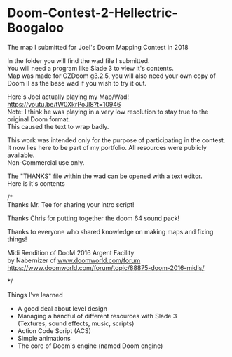 # Doom-Contest-2-Hellectric-Boogaloo
The map I submitted for Joel's Doom Mapping Contest in 2018

In the folder you will find the wad file I submitted.  
You will need a program like Slade 3 to view it's contents.  
Map was made for GZDoom g3.2.5, you will also need your own copy of Doom II as the base wad if you wish to try it out.  

Here's Joel actually playing my Map/Wad!  
https://youtu.be/tW0XkrPoJl8?t=10946  
Note: I think he was playing in a very low resolution to stay true to the original Doom format.  
      This caused the text to wrap badly.

This work was intended only for the purpose of participating in the contest.  
It now lies here to be part of my portfolio.
All resources were publicly available.  
Non-Commercial use only.  

The "THANKS" file within the wad can be opened with a text editor.  
Here is it's contents  

/*  
Thanks Mr. Tee for sharing your intro script!

Thanks Chris for putting together the doom 64 sound pack!

Thanks to everyone who shared knowledge on making maps and fixing things!  

Midi Rendition of DooM 2016 Argent Facility  
by Nabernizer of www.doomworld.com/forum  
https://www.doomworld.com/forum/topic/88875-doom-2016-midis/

*/  

Things I've learned

- A good deal about level design
- Managing a handful of different resources with Slade 3  
  (Textures, sound effects, music, scripts)
- Action Code Script (ACS)
- Simple animations
- The core of Doom's engine (named Doom engine)
